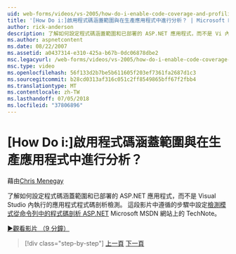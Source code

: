 ```yaml
---
uid: web-forms/videos/vs-2005/how-do-i-enable-code-coverage-and-profiling-in-production-applications
title: '[How Do i:]啟用程式碼涵蓋範圍與在生產應用程式中進行分析？ | Microsoft Docs'
author: rick-anderson
description: 了解如何設定程式碼涵蓋範圍和已部署的 ASP.NET 應用程式，而不是 Vi 內執行的應用程式程式碼剖析檢測...
ms.author: aspnetcontent
ms.date: 08/22/2007
ms.assetid: a0437314-e310-425a-b67b-0dc06878dbe2
msc.legacyurl: /web-forms/videos/vs-2005/how-do-i-enable-code-coverage-and-profiling-in-production-applications
msc.type: video
ms.openlocfilehash: 56f133d2b7be5b611605f203ef7361fa2687d1c3
ms.sourcegitcommit: b28cd0313af316c051c2ff8549865bff67f2fbb4
ms.translationtype: MT
ms.contentlocale: zh-TW
ms.lasthandoff: 07/05/2018
ms.locfileid: "37806896"
---
```

<a name="how-do-i-enable-code-coverage-and-profiling-in-production-applications"></a>[How Do i:]啟用程式碼涵蓋範圍與在生產應用程式中進行分析？
====================
藉由[Chris Menegay](https://twitter.com/CMenegay)

了解如何設定程式碼涵蓋範圍和已部署的 ASP.NET 應用程式，而不是 Visual Studio 內執行的應用程式程式碼剖析檢測。 這段影片中遵循的步驟中設定[檢測模式從命令列中的程式碼剖析 ASP.NET](https://msdn.microsoft.com/teamsystem/aa718860.aspx) Microsoft MSDN 網站上的 TechNote。

[&#9654;觀看影片 （9 分鐘）](https://channel9.msdn.com/Blogs/ASP-NET-Site-Videos/how-do-i-enable-code-coverage-and-profiling-in-production-applications)

> [!div class="step-by-step"]
> [上一頁](how-do-i-run-unit-tests-against-a-deployed-database.md)
> [下一頁](web-deployment-projects.md)
